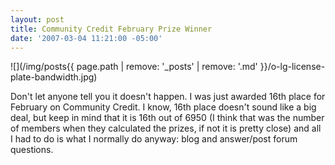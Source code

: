 ```yaml
---
layout: post
title: Community Credit February Prize Winner
date: '2007-03-04 11:21:00 -05:00'
---
```


![](/img/posts{{ page.path | remove: '_posts' | remove: '.md' }}/o-lg-license-plate-bandwidth.jpg)

Don't let anyone tell you it doesn't happen. I was just awarded 16th place for February on Community Credit. I know, 16th place doesn't sound like a big deal, but keep in mind that it is 16th out of 6950 (I think that was the number of members when they calculated the prizes, if not it is pretty close) and all I had to do is what I normally do anyway: blog and answer/post forum questions.
